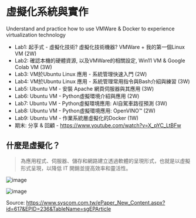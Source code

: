 # 虛擬化系統與實作

Understand and practice how to use VMWare & Docker to experience virtualization technology
* Lab1: 起手式 - 虛擬化技術? 虛擬化技術機器? VMWare + 我的第一個Linux VM (2W)
* Lab2: 確認本機的硬體資源, 以及VMWare的相關設定, Win11 VM & Google Colab VM (3W)
* Lab3: VM於Ubuntu Linux 應用 - 系統管理快速入門 (2W)
* Lab4: VM於Ubuntu Linux 應用 - 系統管理常用指令與Bash介紹與練習 (3W)
* Lab5: Ubuntu VM - 安裝 Apache 網頁伺服器與其應用 (3W)
* Lab6: Ubuntu VM - Python虛擬環境介紹與應用 (2W)
* Lab7: Ubuntu VM - Python虛擬環境應用: AI自駕車路徑預測 (3W)
* Lab8: Ubuntu VM - Python虛擬環境應用: OpenVINO™ (2W)
* Lab9: Ubuntu VM - 作業系統層虛擬化的Docker (1W)
* 期末: 分享 & 回顧 - https://www.youtube.com/watch?v=X_pYC_LtBFw


## 什麼是虛擬化？

> 為應用程式、伺服器、儲存和網路建立透過軟體的呈現形式，也就是以虛擬形式呈現，以降低 IT 開銷並提高效率和靈活性。

![image](https://user-images.githubusercontent.com/89304181/154801809-6d0f02a0-9b37-4066-accb-f46d4d8d7439.png)

![image](https://user-images.githubusercontent.com/89304181/176071869-6ab43798-c9a0-469b-a5b3-d5dd47ac3371.png)

Source: https://www.syscom.com.tw/ePaper_New_Content.aspx?id=617&EPID=236&TableName=sgEPArticle
